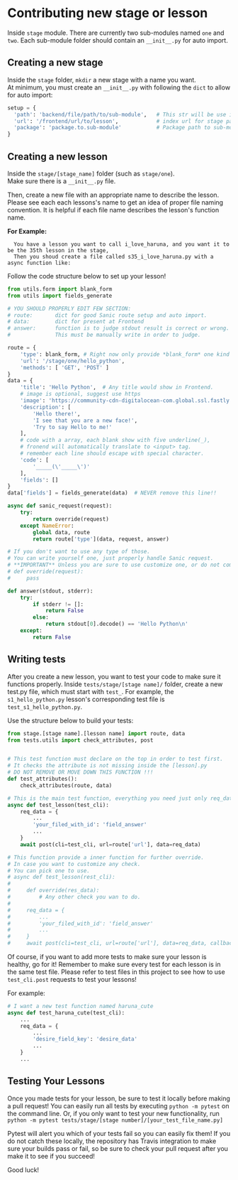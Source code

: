 
# Contributing new stage or lesson

Inside `stage` module.
There are currently two sub-modules named `one` and `two`.
Each sub-module folder should contain an `__init__.py` for auto import.

## Creating a new stage
Inside the `stage` folder, `mkdir` a new stage with a name you want.  
At minimum, you must create an `__init__.py` with following the `dict` to allow for auto import:  

```python
setup = {
  'path': 'backend/file/path/to/sub-module',   # This str will be use in os.path.join(), Do NOT start with /
  'url': '/frontend/url/to/lesson',            # index url for stage page. Will be DEPRECATED soon.
  'package': 'package.to.sub-module'           # Package path to sub-module, use for __import__ function call.
}
```

## Creating a new lesson

Inside the `stage/[stage_name]` folder (such as `stage/one`).  
Make sure there is a `__init__.py` file.  

Then, create a new file with an appropriate name to describe the lesson. Please see each each lessons's name
to get an idea of proper file naming convention. It is helpful if each file name describes the lesson's function name.  

**For Example:**
```
  You have a lesson you want to call i_love_haruna, and you want it to be the 35th lesson in the stage,
  Then you shoud create a file called s35_i_love_haruna.py with a async function like:
```

Follow the code structure below to set up your lesson!
```python
from utils.form import blank_form
from utils import fields_generate

# YOU SHOULD PROPERLY EDIT FEW SECTION:
# route:       dict for good Sanic route setup and auto import.
# data:        dict for present at Frontend
# answer:      function is to judge stdout result is correct or wrong.
#              This must be manually write in order to judge.

route = {
    'type': blank_form, # Right now only provide *blank_form* one kind of form 181004.
    'url': '/stage/one/hello_python',
    'methods': [ 'GET', 'POST' ]
}
data = {
    'title': 'Hello Python',  # Any title would show in Frontend.
    # image is optional, suggest use https
    'image': 'https://community-cdn-digitalocean-com.global.ssl.fastly.net/assets/tutorials/images/large/EBOOK_PYTHON_no-name.png?1516826609',
    'description': [
        'Hello there!',
        'I see that you are a new face!',
        'Try to say Hello to me!'
    ],
    # code with a array, each blank show with five underline(_),
    # fronend will automatically translate to <input> tag.
    # remember each line should escape with special character.
    'code': [
        '_____(\'_____\')'
    ],
    'fields': []
}
data['fields'] = fields_generate(data)  # NEVER remove this line!!

async def sanic_request(request):
    try:
        return override(request)
    except NameError:
        global data, route
        return route['type'](data, request, answer)

# If you don't want to use any type of those.
# You can write yourself one, just properly handle Sanic request.
# **IMPORTANT** Unless you are sure to use customize one, or do not comment out this function.
# def override(request):
#     pass

def answer(stdout, stderr):
    try:
        if stderr != []:
            return False
        else:
            return stdout[0].decode() == 'Hello Python\n'
    except:
        return False

```

## Writing tests
After you create a new lesson, you want to test your code to make sure it functions properly.
Inside `tests/stage/[stage name]/` folder, create a new test.py file, which must start with `test_`.
For example, the `s1_hello_python.py` lesson's corresponding test file is `test_s1_hello_python.py`.


Use the structure below to build your tests:
```python
from stage.[stage name].[lesson name] import route, data
from tests.utils import check_attributes, post


# This test function must declare on the top in order to test first.
# It checks the attribute is not missing inside the [lesson].py
# DO NOT REMOVE OR MOVE DOWN THIS FUNCTION !!!
def test_attributes():
    check_attributes(route, data)

# This is the main test function, everything you need just only req_data.
async def test_lesson(test_cli):
    req_data = {
        ...
        'your_filed_with_id': 'field_answer'
        ...
    }
    await post(cli=test_cli, url=route['url'], data=req_data)

# This function provide a inner function for further override.
# In case you want to customize any check.
# You can pick one to use.
# async def test_lesson(rest_cli):
#     
#     def override(res_data):
#         # Any other check you wan to do.
#
#     req_data = {
#         ...
#         'your_filed_with_id': 'field_answer'
#         ...
#     }
#     await post(cli=test_cli, url=route['url'], data=req_data, callback=override)
```

Of course, if you want to add more tests to make sure your lesson is healthy, go for it!
Remember to make sure every test for each lesson is in the same test file.
Please refer to test files in this project to see how to use `test_cli.post` requests to test your lessons!

For example:
```python
# I want a new test function named haruna_cute
async def test_haruna_cute(test_cli):
    ...
    req_data = {
        ...
        'desire_field_key': 'desire_data'
        ...
    }
    ...
```

## Testing Your Lessons
Once you made tests for your lesson, be sure to test it locally before making a pull request!
You can easily run all tests by executing `python -m pytest` on the command line. Or, if you only want to test your new functionality, run `python -m pytest tests/stage/[stage number]/[your_test_file_name.py]`

Pytest will alert you which of your tests fail so you can easily fix them! If you do not catch these locally, the repository has Travis integration to make sure your builds pass or fail, so be sure to check your pull request after you make it to see if you succeed!

Good luck!
